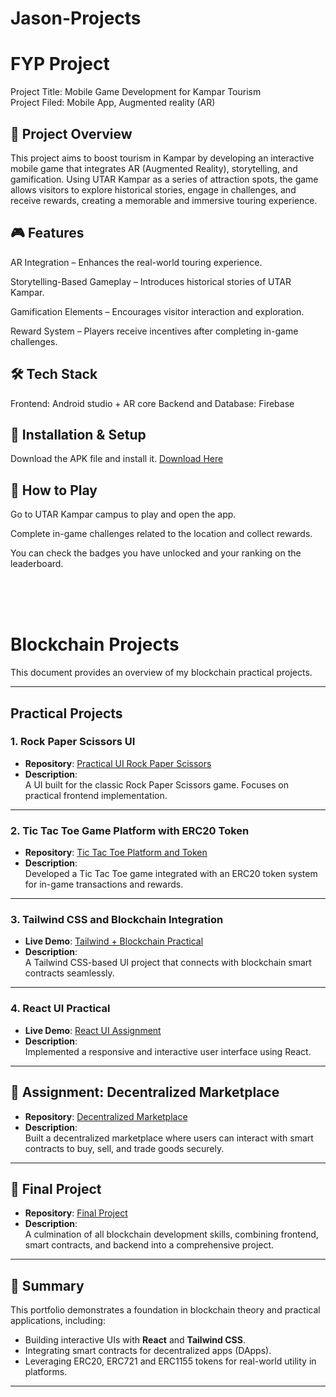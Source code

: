 # Jason-Projects

# FYP Project

Project Title:  Mobile Game Development for Kampar Tourism  
Project Filed:  Mobile App, Augmented reality (AR)
## 📌 Project Overview
This project aims to boost tourism in Kampar by developing an interactive mobile game that integrates AR (Augmented Reality), storytelling, and gamification. Using UTAR Kampar as a series of attraction spots, the game allows visitors to explore historical stories, engage in challenges, and receive rewards, creating a memorable and immersive touring experience.

## 🎮 Features
AR Integration – Enhances the real-world touring experience.

Storytelling-Based Gameplay – Introduces historical stories of UTAR Kampar.

Gamification Elements – Encourages visitor interaction and exploration.

Reward System – Players receive incentives after completing in-game challenges.
## 🛠 Tech Stack
Frontend: Android studio + AR core
Backend and Database: Firebase

## 🚀 Installation & Setup
Download the APK file and install it.
[Download Here](https://drive.google.com/file/d/1n-Qs4QzfAsWt1gIO8CV4cA8EFqlo5_93/view?usp=sharing)

## 📖 How to Play
Go to UTAR Kampar campus to play and open the app.

Complete in-game challenges related to the location and collect rewards.

You can check the badges you have unlocked and your ranking on the leaderboard.



<br>
<br>
<br>

        

# Blockchain Projects

This document provides an overview of my blockchain practical projects.

---

## Practical Projects

### 1. Rock Paper Scissors UI

- **Repository**: [Practical UI Rock Paper Scissors](https://github.com/JasonChen990513/Practical_UI_Rock_Paper_Scissors)
- **Description**:  
  A UI built for the classic Rock Paper Scissors game. Focuses on practical frontend implementation.

---

### 2. Tic Tac Toe Game Platform with ERC20 Token

- **Repository**: [Tic Tac Toe Platform and Token](https://github.com/JasonChen990513/Practical6_platform_and_token)
- **Description**:  
  Developed a Tic Tac Toe game integrated with an ERC20 token system for in-game transactions and rewards.

---

### 3. Tailwind CSS and Blockchain Integration

- **Live Demo**: [Tailwind + Blockchain Practical](https://rigb-web-page.vercel.app/)
- **Description**:  
  A Tailwind CSS-based UI project that connects with blockchain smart contracts seamlessly.

---

### 4. React UI Practical

- **Live Demo**: [React UI Assignment](https://assignment1-clonewebsite.vercel.app/)
- **Description**:  
  Implemented a responsive and interactive user interface using React.

---

## 🛒 Assignment: Decentralized Marketplace

- **Repository**: [Decentralized Marketplace](https://github.com/JasonChen990513/assignment2_decentralizedmarketplace)
- **Description**:  
  Built a decentralized marketplace where users can interact with smart contracts to buy, sell, and trade goods securely.

---

## 🚀 Final Project

- **Repository**: [Final Project](https://github.com/JasonChen990513/Final-Project)
- **Description**:  
  A culmination of all blockchain development skills, combining frontend, smart contracts, and backend into a comprehensive project.

---

## 📄 Summary

This portfolio demonstrates a foundation in blockchain theory and practical applications, including:

- Building interactive UIs with **React** and **Tailwind CSS**.
- Integrating smart contracts for decentralized apps (DApps).
- Leveraging ERC20, ERC721 and ERC1155 tokens for real-world utility in platforms.

---
